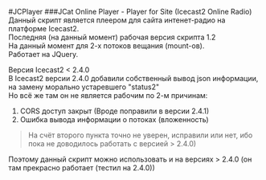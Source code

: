 #JCPlayer
###JCat Online Player - Player for Site (Icecast2 Online Radio)
Данный скрипт является плеером для сайта интенет-радио на платформе Icecast2.  
Последняя (на данный момент) рабочая версия скрипта 1.2  
На данный момент для 2-х потоков вещания (mount-ов).  
Работает на JQuery.

Версия Icecast2 < 2.4.0  
В Icecast2 версии 2.4.0 добавили собственный вывод json информации, на замену морально устаревшего "status2"  
Но всё же там он не является рабочим по 2-м причинам:  
  1. CORS доступ закрыт (Вроде поправили в версии 2.4.1)  
  2. Ошибка вывода информации о потоках (вложенность)
  
> На счёт второго пункта точно не уверен, исправили или нет, ибо пока не доводилось работать с версией > 2.4.0)

Поэтому данный скрипт можно использовать и на версиях > 2.4.0 (он там прекрасно работает (тестил на 2.4.0))
